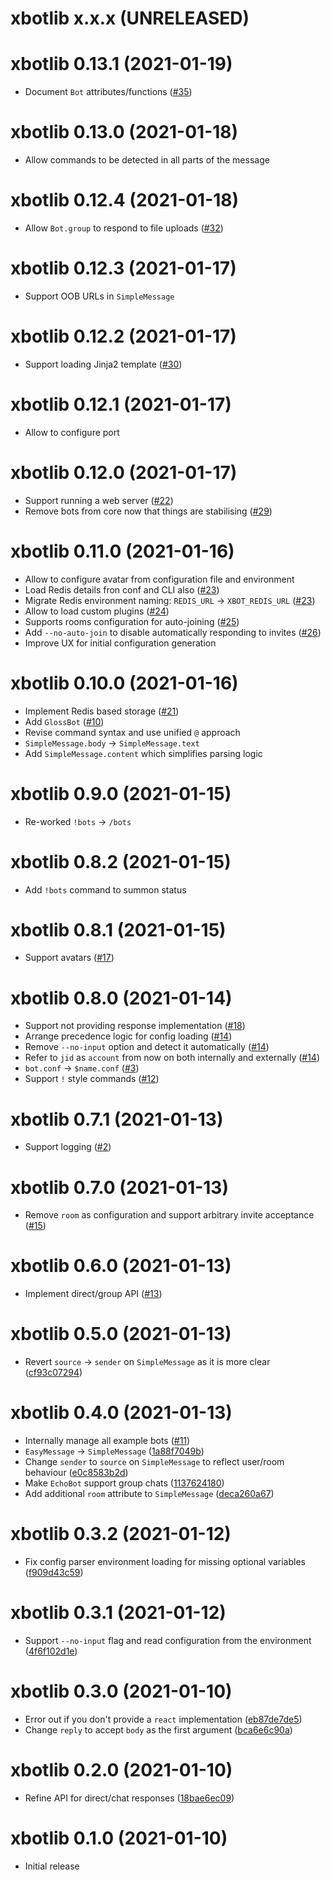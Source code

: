 # xbotlib x.x.x (UNRELEASED)

# xbotlib 0.13.1 (2021-01-19)

- Document `Bot` attributes/functions ([#35](https://git.autonomic.zone/decentral1se/xbotlib/issues/35))

# xbotlib 0.13.0 (2021-01-18)

- Allow commands to be detected in all parts of the message

# xbotlib 0.12.4 (2021-01-18)

- Allow `Bot.group` to respond to file uploads ([#32](https://git.autonomic.zone/decentral1se/xbotlib/issues/32))

# xbotlib 0.12.3 (2021-01-17)

- Support OOB URLs in `SimpleMessage`

# xbotlib 0.12.2 (2021-01-17)

- Support loading Jinja2 template ([#30](https://git.autonomic.zone/decentral1se/xbotlib/issues/30))

# xbotlib 0.12.1 (2021-01-17)

- Allow to configure port

# xbotlib 0.12.0 (2021-01-17)

- Support running a web server ([#22](https://git.autonomic.zone/decentral1se/xbotlib/issues/22))
- Remove bots from core now that things are stabilising ([#29](https://git.autonomic.zone/decentral1se/xbotlib/issues/29))

# xbotlib 0.11.0 (2021-01-16)

- Allow to configure avatar from configuration file and environment
- Load Redis details fron conf and CLI also ([#23](https://git.autonomic.zone/decentral1se/xbotlib/issues/23))
- Migrate Redis environment naming: `REDIS_URL` -> `XBOT_REDIS_URL` ([#23](https://git.autonomic.zone/decentral1se/xbotlib/issues/23))
- Allow to load custom plugins ([#24](https://git.autonomic.zone/decentral1se/xbotlib/issues/24))
- Supports rooms configuration for auto-joining ([#25](https://git.autonomic.zone/decentral1se/xbotlib/issues/25))
- Add `--no-auto-join` to disable automatically responding to invites ([#26](https://git.autonomic.zone/decentral1se/xbotlib/issues/26))
- Improve UX for initial configuration generation

# xbotlib 0.10.0 (2021-01-16)

- Implement Redis based storage ([#21](https://git.autonomic.zone/decentral1se/xbotlib/issues/21))
- Add `GlossBot` ([#10](https://git.autonomic.zone/decentral1se/xbotlib/issues/10))
- Revise command syntax and use unified `@` approach
- `SimpleMessage.body` -> `SimpleMessage.text`
- Add `SimpleMessage.content` which simplifies parsing logic

# xbotlib 0.9.0 (2021-01-15)

- Re-worked `!bots` -> `/bots`

# xbotlib 0.8.2 (2021-01-15)

- Add `!bots` command to summon status

# xbotlib 0.8.1 (2021-01-15)

- Support avatars ([#17](https://git.autonomic.zone/decentral1se/xbotlib/issues/17))

# xbotlib 0.8.0 (2021-01-14)

- Support not providing response implementation ([#18](https://git.autonomic.zone/decentral1se/xbotlib/issues/18))
- Arrange precedence logic for config loading ([#14](https://git.autonomic.zone/decentral1se/xbotlib/issues/14))
- Remove `--no-input` option and detect it automatically ([#14](https://git.autonomic.zone/decentral1se/xbotlib/issues/14))
- Refer to `jid` as `account` from now on both internally and externally ([#14](https://git.autonomic.zone/decentral1se/xbotlib/issues/14))
- `bot.conf` -> `$name.conf` ([#3](https://git.autonomic.zone/decentral1se/xbotlib/issues/3))
- Support `!` style commands ([#12](https://git.autonomic.zone/decentral1se/xbotlib/issues/12))

# xbotlib 0.7.1 (2021-01-13)

- Support logging ([#2](https://git.autonomic.zone/decentral1se/xbotlib/issues/2))

# xbotlib 0.7.0 (2021-01-13)

- Remove `room` as configuration and support arbitrary invite acceptance ([#15](https://git.autonomic.zone/decentral1se/xbotlib/issues/15))

# xbotlib 0.6.0 (2021-01-13)

- Implement direct/group API ([#13](https://git.autonomic.zone/decentral1se/xbotlib/issues/13))

# xbotlib 0.5.0 (2021-01-13)

- Revert `source` -> `sender` on `SimpleMessage` as it is more clear ([cf93c07294](https://git.autonomic.zone/decentral1se/xbotlib/commit/cf93c07294d72b11d465491680f5befe882db9bf))

# xbotlib 0.4.0 (2021-01-13)

- Internally manage all example bots ([#11](https://git.autonomic.zone/decentral1se/xbotlib/issues/11))
- `EasyMessage` -> `SimpleMessage` ([1a88f7049b](https://git.autonomic.zone/decentral1se/xbotlib/commit/1a88f7049b2cc6b6bc76efbcbb6e281b1d1227ff))
- Change `sender` to `source` on `SimpleMessage` to reflect user/room behaviour ([e0c8583b2d](https://git.autonomic.zone/decentral1se/xbotlib/commit/e0c8583b2d592d5b6668fea1ba0d7b4ffcba5600))
- Make `EchoBot` support group chats ([1137624180](https://git.autonomic.zone/decentral1se/xbotlib/commit/11376241808c967a83d6587e9d9acd21e808c3cf))
- Add additional `room` attribute to `SimpleMessage` ([deca260a67](https://git.autonomic.zone/decentral1se/xbotlib/commit/deca260a6705c18fab899149cb1817c050dcada8))

# xbotlib 0.3.2 (2021-01-12)

- Fix config parser environment loading for missing optional variables ([f909d43c59](https://git.autonomic.zone/decentral1se/xbotlib/commit/f909d43c591c011c9baf8cb967777b744cb6b566))

# xbotlib 0.3.1 (2021-01-12)

- Support `--no-input` flag and read configuration from the environment ([4f6f102d1e](https://git.autonomic.zone/decentral1se/xbotlib/commit/4f6f102d1e46aa888e7b49e31c2706bb276ea182))

# xbotlib 0.3.0 (2021-01-10)

- Error out if you don't provide a `react` implementation ([eb87de7de5](https://git.autonomic.zone/decentral1se/xbotlib/commit/eb87de7de5422eb584a56f4266a2bf1eddc5513d))
- Change `reply` to accept `body` as the first argument ([bca6e6c90a](https://git.autonomic.zone/decentral1se/xbotlib/commit/bca6e6c90a295ea99101cd93960b290573627065))

# xbotlib 0.2.0 (2021-01-10)

- Refine API for direct/chat responses ([18bae6ec09](https://git.autonomic.zone/decentral1se/xbotlib/commit/18bae6ec09c417005a438ce829746231c95b9d67))

# xbotlib 0.1.0 (2021-01-10)

- Initial release
